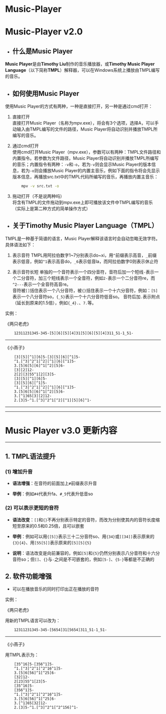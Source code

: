 # Music-Player

# Music-Player v2.0

+ ## 什么是Music Player

**Music Player**是由**Timothy Liu**制作的音乐播放器，或**Timothy Music Player Language**（以下简称**TMPL**）解释器，可以在Windows系统上播放由TMPL编写的音乐。  

+ ## 如何使用Music Player  

使用Music Player的方式有两种，一种是直接打开，另一种是通过cmd打开：

1. 直接打开  
   直接打开Music Player（名称为mpv.exe），将会有3个选项，选择A，可以手动输入由TMPL编写的文件的路径，Music Player将自动识别并播放TMPL所编写的音乐。  

2. 通过cmd打开  
   使用cmd打开Music Player（mpv.exe），参数可以有两种：TMPL文件路径和内置指令。若参数为文件路径，Music Player将自动识别并播放TMPL所编写的音乐；内置指令有两种：`-v`和`-o`，若为`-v`则会显示Music Player的版本信息，若为`-o`则会播放Music Player的内置主音乐，例如下面的指令将会先显示版本信息，再播放src.txt中的TMPL代码所编写的音乐，再播放内置主音乐：  

    ```cmd
        mpv -v src.txt -o
    ```

3. 拖动打开（不是说两种吗）  
   将含有TMPL的文件拖动到mpv.exe上即可播放该文件中TMPL编写的音乐（实际上是第二种方式的简单操作方式）

+ ## 关于Timothy Music Player Language（TMPL）  

TMPL是一种基于简谱的语言，Music Player解释该语言时会自动忽略无效字符。具体语法如下：  

1. 表示音符
   TMPL用阿拉伯数字1\~7分别表示do\~xi，用`^`前缀表示高音，`_`前缀表示低音，例如`^1`表示高音do，`_6`表示低音la，而阿拉伯数字0则表示休止符  

2. 表示音符长短
   单独的一个音符表示一个四分音符，音符后加一个短线`-`表示一个二分音符，加三个短线表示一个全音符，例如`2-`表示一个二分音符re，而`^2---`表示一个全音符高音re。  
   音符被`[]`括住表示一个八分音符，被`{}`括住表示一个十六分音符，例如：`[5]`表示一个八分音符so，`{_5}`表示一个十六分音符低音so。
   音符后加`.`表示附点（延长到原来的1.5倍），例如`{_4}.`、`7.`等。  

实例：  

《两只老虎》  

```TMPL
    12311231345-345-[5][6][5][4]31[5][6][5][4]311_51-1_51-
```  

---

《小燕子》  

```TMPL
    [3][5][^1][6]5-[3][5][6][^1]5-
    ^1.[^3]^2^1[^2][^1][6][^1]5-
    3.[5]6[5][6]^1[^2][5]6-
    [3][2]12-
    2[2][3]55^1[2][3]5-
    [3][5][^1][6]5-
    [3][5][6][^1]5-
    ^1.[^3]^2^1[^2][^1][6][^1]5-
    3.[5]6[5][6]^1[^2][5]6-
    3.[^1]65[3][2]12-
    2.[3]5-^1.[^3]^2^1[^2][^1][5][6]^1-
```
---
---

# Music Player v3.0 更新内容  

---

## 1. TMPL语法提升

### (1) 增加升音

+ **语法增强**：在音符的前面加上`#`前缀表示升音  

+ **举例**：例如`#4`代表升fa、`#_5`代表升低音so  

### (2) 可以表示更短的音符  

+ **语法改变**：`[]`和`{}`不再分别表示特定的音符，而改为分别使其内的音符长度缩短至原来的0.5和0.25倍，且可以嵌套  

+ **举例**：例如可以用`{[5]}`表示三十二分音符so、用`{34}`或`[[34]]`表示原来的`{3}{4}`、用`[55[5]]`表示原来的`[5][5]{5}`  

+ **说明**：语法改变是向前兼容的，例如`[5]`和`{5}`仍然分别表示八分音符和十六分音符so；但`[]`、`{}`与`-`之间是不可嵌套的，例如`[5-]`、`{5-}`等都是不正确的  

## 2. 软件功能增强  

+ 可以在播放音乐的同时打印出正在播放的音符


实例：  

《两只老虎》  

用新的TMPL语言可以改为：  

```TMPL
    12311231345-345-[5654]31[5654]311_51-1_51-
```  

---

《小燕子》  

用TMPL表示为：  

```TMPL
    [35^16]5-[356^1]5-
    ^1.[^3]^2^1[^2^16^1]5-
    3.[5]6[56]^1[^25]6-
    [32]12-
    2[23]55^1[23]5-
    [35^16]5-
    [356^1]5-
    ^1.[^3]^2^1[^2^16^1]5-
    3.[5]6[56]^1[^25]6-
    3.[^1]65[32]12-
    2.[3]5-^1.[^3]^2^1[^2^156]^1-
```


